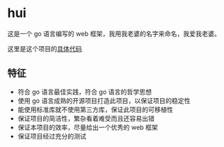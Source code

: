 # hui
这是一个 go 语言编写的 web 框架，我用我老婆的名字来命名，我爱我老婆。

这里是这个项目的[具体代码](https://github.com/shgopher/hui)

## 特征
- 符合 go 语言最佳实践，符合 go 语言的哲学思想
- 使用 go 语言成熟的开源项目打造此项目，以保证项目的稳定性
- 能使用标准库就不使用第三方库，保证此项目的可移植性
- 保证项目的简洁性，繁杂看着难受而且还容易出错
- 保证本项目的效率，尽量给出一个优秀的 web 框架
- 保证项目经过充分的测试